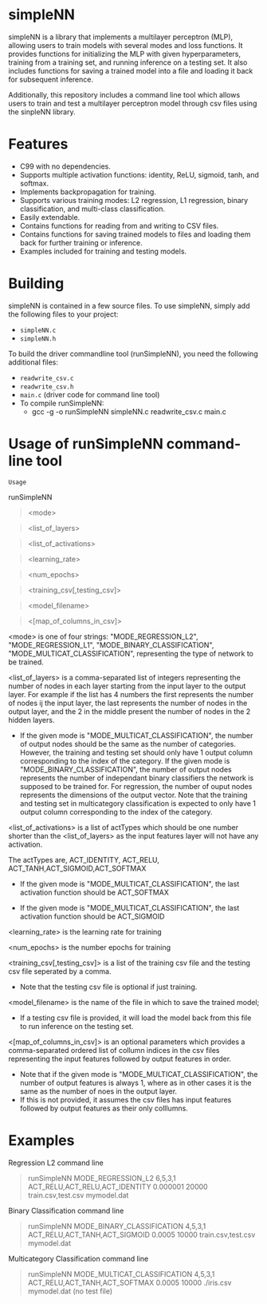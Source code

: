 # simpleNN
simpleNN is a library that implements a multilayer perceptron (MLP), allowing users to train models with several modes and loss functions. It provides functions for initializing the MLP with given hyperparameters, training from a training set, and running inference on a testing set. It also includes functions for saving a trained model into a file and loading it back for subsequent inference.

Additionally, this repository includes a command line tool which allows users to train and test a multilayer perceptron model through csv files using the sinpleNN library.

# Features
- C99 with no dependencies.
- Supports multiple activation functions: identity, ReLU, sigmoid, tanh, and softmax.
- Implements backpropagation for training.
- Supports various training modes: L2 regression, L1 regression, binary classification, and multi-class classification.
- Easily extendable.
- Contains functions for reading from and writing to CSV files.
- Contains functions for saving trained models to files and loading them back for further training or inference.
- Examples included for training and testing models.

# Building

simpleNN is contained in a few source files. To use simpleNN, simply add the following files to your project:
- `simpleNN.c`
- `simpleNN.h`

To build the driver commandline tool (runSimpleNN), you need the following additional files:
- `readwrite_csv.c`
- `readwrite_csv.h`
- `main.c` (driver code for command line tool)
- To compile runSimpleNN:
  -   gcc -g -o  runSimpleNN simpleNN.c readwrite_csv.c main.c
  
# Usage of runSimpleNN command-line tool

`Usage`

runSimpleNN

>&lt;mode&gt;

>&lt;list_of_layers&gt;

>&lt;list_of_activations&gt;

>&lt;learning_rate&gt;

>&lt;num_epochs&gt;

>&lt;training_csv[,testing_csv]&gt;

>&lt;model_filename&gt;

>&lt;[map_of_columns_in_csv]&gt;



&lt;mode&gt; is one of four strings: "MODE_REGRESSION_L2", "MODE_REGRESSION_L1", "MODE_BINARY_CLASSIFICATION", "MODE_MULTICAT_CLASSIFICATION", representing the type of network to be trained.

&lt;list_of_layers&gt; is a comma-separated list of integers representing the number of nodes in each layer starting from the input layer to the output layer. For example if the list has 4 numbers the first represents the number of nodes ij the input layer, the last represents the number of nodes in the output layer, and the 2 in the middle present the number of nodes in the 2 hidden layers. 

- If the given mode is "MODE_MULTICAT_CLASSIFICATION", the number of output nodes should be the same as the number of categories. However, the training and testing set should only have 1 output column corresponding to the index of the category. If the given mode is "MODE_BINARY_CLASSIFICATION", the number of output nodes represents the number of independant binary classifiers the network is supposed to be trained for. For regression, the number of ouput nodes represents the dimensions of the output vector. Note that the training and testing set in multicategory classification is expected to only have 1 output column corresponding to the index of the category.

&lt;list_of_activations&gt; is a list of actTypes which should be one number shorter than the <list_of_layers> as the input features layer will not have any activation.

  The actTypes are, ACT_IDENTITY, ACT_RELU, ACT_TANH,ACT_SIGMOID,ACT_SOFTMAX
  
  - If the given mode is "MODE_MULTICAT_CLASSIFICATION", the last activation function should be ACT_SOFTMAX
  
  - If the given mode is "MODE_MULTICAT_CLASSIFICATION", the last activation function should be ACT_SIGMOID

&lt;learning_rate&gt; is the learning rate for training

&lt;num_epochs&gt; is the number epochs for training

&lt;training_csv[,testing_csv]&gt; is a list of the training csv file and the testing csv file seperated by a comma. 

  - Note that the testing csv file is optional if just training.

&lt;model_filename&gt; is the name of the file in which to save the trained model; 

  - If a testing csv file is provided, it will load the model back from this file to run inference on the testing set.

&lt;[map_of_columns_in_csv]&gt; is an optional parameters which provides a comma-separated ordered list of collumn indices in the csv files representing the input features followed by output features in order.
  - Note that if the given mode is "MODE_MULTICAT_CLASSIFICATION", the number of output features is always 1, where as in other cases it is the same as the number of noes in the output layer.
  - If this is not provided, it assumes the csv files has input features followed by output features as their only colllumns.

# Examples

Regression L2 command line

> runSimpleNN MODE_REGRESSION_L2 6,5,3,1 ACT_RELU,ACT_RELU,ACT_IDENTITY 0.000001 20000 train.csv,test.csv mymodel.dat

Binary Classification command line

> runSimpleNN MODE_BINARY_CLASSIFICATION 4,5,3,1 ACT_RELU,ACT_TANH,ACT_SIGMOID 0.0005 10000 train.csv,test.csv mymodel.dat

Multicategory Classification command line

> runSimpleNN MODE_MULTICAT_CLASSIFICATION 4,5,3,1 ACT_RELU,ACT_TANH,ACT_SOFTMAX 0.0005 10000 ./iris.csv mymodel.dat  (no test file)









